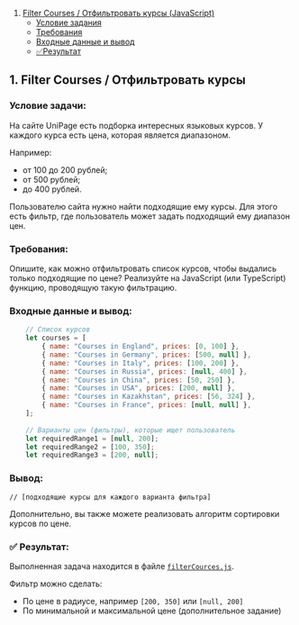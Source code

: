 1. [Filter Courses / Отфильтровать курсы (JavaScript)](#filter-courses)
    * [Условие задания](#filter-courses-task)
    * [Требования](#filter-courses-requirements)
    * [Входные данные и вывод](#filter-courses-io)
    * [✅Результат](#filter-courses-result)

## 1. Filter Courses / Отфильтровать курсы
<a name="filter-courses"></a>
### Условие задачи:
<a name="filter-courses-task"></a>

На сайте UniPage есть подборка интересных языковых курсов. У каждого курса есть цена, которая является диапазоном.

Например:

- от 100 до 200 рублей;
- от 500 рублей;
- до 400 рублей.

Пользователю сайта нужно найти подходящие ему курсы. Для этого есть фильтр, где пользователь может задать подходящий ему диапазон цен.

### Требования:
<a name="filter-courses-requirements"></a>

Опишите, как можно отфильтровать список курсов, чтобы выдались только подходящие по цене? Реализуйте на JavaScript (или TypeScript) функцию, проводящую такую фильтрацию.

### Входные данные и вывод:
<a name="filter-courses-io"></a>

```js
    // Список курсов
    let courses = [
        { name: "Courses in England", prices: [0, 100] }, 
        { name: "Courses in Germany", prices: [500, null] }, 
        { name: "Courses in Italy", prices: [100, 200] }, 
        { name: "Courses in Russia", prices: [null, 400] },
        { name: "Courses in China", prices: [50, 250] },
        { name: "Courses in USA", prices: [200, null] },
        { name: "Courses in Kazakhstan", prices: [56, 324] },
        { name: "Courses in France", prices: [null, null] },
    ];
 
    // Варианты цен (фильтры), которые ищет пользователь
    let requiredRange1 = [null, 200];
    let requiredRange2 = [100, 350];
    let requiredRange3 = [200, null];
```

### Вывод:

   ```
   // [подходящие курсы для каждого варианта фильтра]
   ```
   
Дополнительно, вы также можете реализовать алгоритм сортировки курсов по цене.

### ✅ Результат:
<a name="filter-courses-result"></a>
Выполненная задача находится в файле [`filterCources.js`](/01-FilterCources/filterCources.js).

Фильтр можно сделать:
* По цене в радиусе, например ```[200, 350]``` или ```[null, 200]```
* По минимальной и максимальной цене (дополнительное задание)